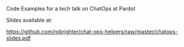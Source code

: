 Code Examples for a tech talk on ChatOps at Pardot

Slides available at:

https://github.com/robrighter/chat-ops-helpers/raw/master/chatops-slides.pdf